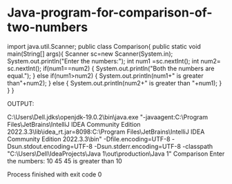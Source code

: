 # Java-program-for-comparison-of-two-numbers

import java.util.Scanner;
public class Comparison{
    public static void main(String[] args){
        Scanner sc=new Scanner(System.in);
        System.out.println("Enter the numbers:");
        int num1 =sc.nextInt();
        int num2= sc.nextInt();
        if(num1==num2)
        {
            System.out.println("Both the numbers are equal.");
        }
        else if(num1>num2)
        {
            System.out.println(num1+" is greater than"+num2);
        }
        else
        {
            System.out.println(num2+" is greater than "+num1);
        }
    }
}

OUTPUT:

C:\Users\Dell\.jdks\openjdk-19.0.2\bin\java.exe "-javaagent:C:\Program Files\JetBrains\IntelliJ IDEA Community Edition 2022.3.3\lib\idea_rt.jar=8098:C:\Program Files\JetBrains\IntelliJ IDEA Community Edition 2022.3.3\bin" -Dfile.encoding=UTF-8 -Dsun.stdout.encoding=UTF-8 -Dsun.stderr.encoding=UTF-8 -classpath "C:\Users\Dell\IdeaProjects\Java 1\out\production\Java 1" Comparison
Enter the numbers:
10 45
45 is greater than 10

Process finished with exit code 0
